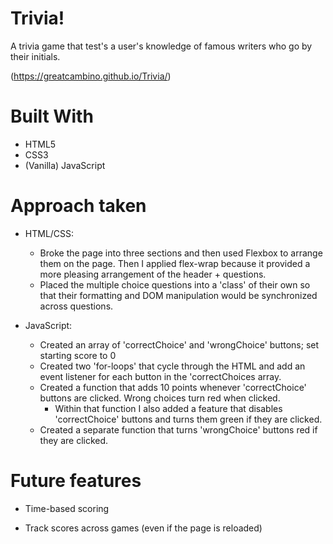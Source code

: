 # Trivia!
A trivia game that test's a user's knowledge of famous writers who go by their initials. 

(https://greatcambino.github.io/Trivia/)

# Built With
* HTML5
* CSS3
* (Vanilla) JavaScript 


# Approach taken 
* HTML/CSS: 
    - Broke the page into three sections and then used Flexbox to arrange them on the page. Then I applied flex-wrap because it provided a more pleasing arrangement of the header + questions.
    - Placed the multiple choice questions into a 'class' of their own so that their formatting and DOM manipulation would be synchronized across questions. 

* JavaScript: 
    - Created an array of 'correctChoice' and 'wrongChoice' buttons; set starting score to 0  
    - Created two 'for-loops' that cycle through the HTML and add an event listener for each button in the 'correctChoices array. 
    - Created a function that adds 10 points whenever 'correctChoice' buttons are clicked. Wrong choices turn red when clicked. 
        - Within that function I also added a feature that disables 'correctChoice' buttons and turns them green if they are clicked. 
    - Created a separate function that turns 'wrongChoice' buttons red if they are clicked. 


# Future features 
- Time-based scoring

- Track scores across games (even if the page is reloaded)

